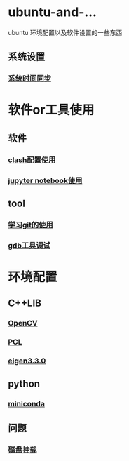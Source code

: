 # ubuntu-and-...
ubuntu 环境配置以及软件设置的一些东西
## 系统设置
### [系统时间同步](https://github.com/2hanhan/ubuntu-and-.../blob/main/settime.sh)
# 软件or工具使用
## 软件
### [clash配置使用](https://github.com/2hanhan/ubuntu-and-.../blob/main/clash.md)
### [jupyter notebook使用](https://github.com/2hanhan/ubuntu-and-.../blob/main/jupyter%20notebook.md)
## tool
### [学习git的使用](https://github.com/2hanhan/ubuntu-and-.../blob/main/trygit.md)
### [gdb工具调试](https://github.com/2hanhan/ubuntu-and-.../blob/main/gdb.sh)

# 环境配置
## C++LIB
### [OpenCV](https://github.com/2hanhan/ubuntu-and-.../blob/main/OpenCV_3-4-1.sh)
### [PCL](https://github.com/2hanhan/ubuntu-and-.../blob/main/pcl.sh)
### [eigen3.3.0](https://github.com/2hanhan/ubuntu-and-.../blob/main/eigen3.3.0.sh)
## python
### [miniconda](https://github.com/2hanhan/ubuntu-and-.../blob/main/miniconda.md)
## 问题
### [磁盘挂载](https://github.com/2hanhan/ubuntu-and-.../blob/main/fdisk.sh)
